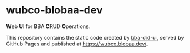# wubco-blobaa-dev

**W**eb **U**I for **B**BA **C**RUD **O**perations.

This repository contains the static code created by [bba-did-ui](https://github.com/blobaa/bba-did-ui), served by GitHub Pages and published at https://wubco.blobaa.dev/.